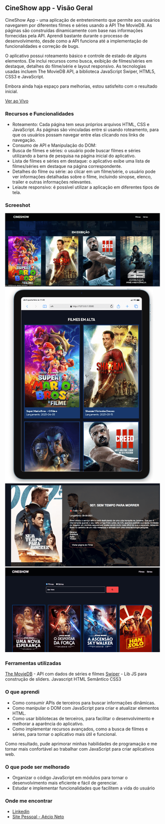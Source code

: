 ## CineShow app - Visão Geral

CineShow App - uma aplicação de entretenimento que permite aos usuários navegarem por diferentes filmes e séries usando a API The MovieDB. As páginas são construídas dinamicamente com base nas informações fornecidas pela API. Aprendi bastante durante o processo de desenvolvimento, desde como a API funciona até a implementação de funcionalidades e correção de bugs.

O aplicativo possui roteamento básico e controle de estado de alguns elementos. Ele inclui recursos como busca, exibição de filmes/séries em destaque, detalhes do filme/série e layout responsivo. As tecnologias usadas incluem The MovieDB API, a biblioteca JavaScript Swiper, HTML5, CSS3 e JavaScript.

Embora ainda haja espaço para melhorias, estou satisfeito com o resultado inicial.

[Ver ao Vivo](https://cineshow.netlify.app/)

### Recursos e Funcionalidades

- Roteamento: Cada página tem seus próprios arquivos HTML, CSS e JavaScript. As páginas são vinculadas entre si usando roteamento, para que os usuários possam navegar entre elas clicando nos links de navegação.
- Consumo de API e Manipulação do DOM: 
- Busca de filmes e séries: o usuário pode buscar filmes e séries utilizando a barra de pesquisa na página inicial do aplicativo.
- Lista de filmes e séries em destaque: o aplicativo exibe uma lista de filmes/séries em destaque na página correspondente.
- Detalhes do filme ou série: ao clicar em um filme/série, o usuário pode ver informações detalhadas sobre o filme, incluindo sinopse, elenco, trailer e outras informações relevantes.
- Leiaute responsivo: é possível utilizar a aplicação em diferentes tipos de tela. 

### Screeshot
![Desktop Version](images/print-desktop.png)
![Mobile Version](images/print-mobile.png)
![Página Detalhes](images/print-desktop-007%20details.png)
![Busca](images/print-search.png)

### Ferramentas utilizadas

[The MovieDB](https://developers.themoviedb.org/) - API com dados de séries e filmes
[Swiper](https://swiperjs.com/) - Lib JS para construção de sliders. 
Javascript
HTML Semântico
CSS3 

### O que aprendi
- Como consumir APIs de terceiros para buscar informações dinâmicas.
- Como manipular o DOM com JavaScript para criar e atualizar elementos HTML.
- Como usar bibliotecas de terceiros, para facilitar o desenvolvimento e melhorar a aparência do aplicativo.
- Como implementar recursos avançados, como a busca de filmes e séries, para tornar o aplicativo mais útil e funcional.

Como resultado, pude aprimorar minhas habilidades de programação e me tornar mais confortável ao trabalhar com JavaScript para criar aplicativos web.

### O que pode ser melhorado
- Organizar o código JavaScript em módulos para tornar o desenvolvimento mais eficiente e fácil de gerenciar.
- Estudar e implementar funcionalidades que facilitem a vida do usuário

### Onde me encontrar

- [Linkedin](https://www.linkedin.in/aecio-neto)
- [Site Pessoal - Aécio Neto](https://aecioneto.com.br)